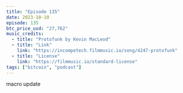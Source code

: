 ```yaml
---
title: "Episode 135"
date: 2023-10-10
episode: 135
btc_price_usd: "27,762"
music_credits:
  - title: "Protofunk by Kevin MacLeod"
  - title: "Link"
    link: "https://incompetech.filmmusic.io/song/4247-protofunk"
  - title: "License"
    link: "https://filmmusic.io/standard-license"
tags: ["bitcoin", "podcast"]
---
```


macro update